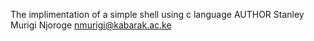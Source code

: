 The implimentation of a simple shell using c language
AUTHOR
Stanley Murigi Njoroge nmurigi@kabarak.ac.ke
